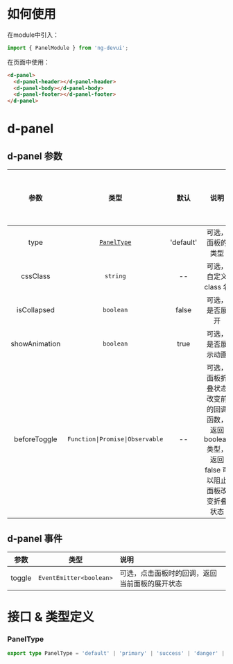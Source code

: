 # 如何使用

在module中引入：
```ts
import { PanelModule } from 'ng-devui';
```

在页面中使用：
```html
<d-panel>
  <d-panel-header></d-panel-header>
  <d-panel-body></d-panel-body>
  <d-panel-footer></d-panel-footer>
</d-panel>
```

# d-panel
## d-panel 参数

|     参数     |              类型               |   默认    | 说明                                                                                       | 跳转 Demo                                                   |全局配置项| 
| :----------------: | :----------: | :-----------------------------: | :-------: | :----------------------------------------------------------------------------------------- | ----------------------------------------------------------- |
|     type     |            [`PanelType`](#paneltype)             | 'default' | 可选，面板的类型                                                                           | [基本用法](demo#basic-usage)              |
|   cssClass   |            `string`             |    --     | 可选，自定义 class 名                                                                      |
| isCollapsed  |            `boolean`            |   false   | 可选，是否展开                                                                             | [基本用法](demo#basic-usage)              |
| showAnimation |    `boolean`       |      true         |   可选，是否展示动画         | [基本用法](demo#basic-usage)  |
| beforeToggle | `Function\|Promise\|Observable` |    --     | 可选，面板折叠状态改变前的回调函数，返回 boolean 类型，返回 false 可以阻止面板改变折叠状态 | [根据条件阻止折叠](demo#condition-change) |

## d-panel 事件

|  参数  |          类型           | 说明                                           |
| :----: | :---------------------: | :--------------------------------------------- |
| toggle | `EventEmitter<boolean>` | 可选，点击面板时的回调，返回当前面板的展开状态 |

# 接口 & 类型定义

### PanelType
```ts
export type PanelType = 'default' | 'primary' | 'success' | 'danger' | 'warning' | 'info'; 
```